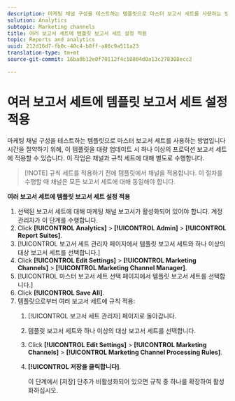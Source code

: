 ```yaml
---
description: 마케팅 채널 구성을 테스트하는 템플릿으로 마스터 보고서 세트를 사용하는 방법입니다 시간을 절약하기 위해, 이 템플릿을 대량 업데이트 시 하나 이상의 프로덕션 보고서 세트에 적용할 수 있습니다. 이 작업은 채널과 규칙 세트에 대해 별도로 수행합니다.
solution: Analytics
subtopic: Marketing channels
title: 여러 보고서 세트에 템플릿 보고서 세트 설정 적용
topic: Reports and analytics
uuid: 212d16d7-fb0c-40c4-b8ff-a86c9a511a23
translation-type: tm+mt
source-git-commit: 16ba0b12e0f70112f4c10804d0a13c278388ecc2

---
```



# 여러 보고서 세트에 템플릿 보고서 세트 설정 적용

마케팅 채널 구성을 테스트하는 템플릿으로 마스터 보고서 세트를 사용하는 방법입니다 시간을 절약하기 위해, 이 템플릿을 대량 업데이트 시 하나 이상의 프로덕션 보고서 세트에 적용할 수 있습니다. 이 작업은 채널과 규칙 세트에 대해 별도로 수행합니다.

> [!NOTE] 규칙 세트를 적용하기 전에 템플릿에서 채널을 적용합니다. 이 절차를 수행할 때 채널은 모든 보고서 세트에 대해 동일해야 합니다.

**여러 보고서 세트에 템플릿 보고서 세트 설정 적용**

1. 선택된 보고서 세트에 대해 마케팅 채널 보고서가 활성화되어 있어야 합니다. 계정 관리자가 이 단계를 수행합니다.
1. Click **[!UICONTROL Analytics]** &gt; **[!UICONTROL Admin]** &gt; **[!UICONTROL Report Suites]**.
1. [!UICONTROL 보고서 세트 관리자 페이지에서 템플릿 보고서 세트와 하나 이상의 대상 보고서 세트를 선택합니다.]
1. Click **[!UICONTROL Edit Settings]** &gt; **[!UICONTROL Marketing Channels]** &gt; **[!UICONTROL Marketing Channel Manager]**.
1. [!UICONTROL 마스터 보고서 세트 선택 페이지에서 템플릿 보고서 세트를 선택합니다.]
1. Click **[!UICONTROL Save All]**.
1. 템플릿으로부터 여러 보고서 세트에 규칙 적용:
   1. [!UICONTROL 보고서 세트 관리자] 페이지로 돌아갑니다.
   1. 템플릿 보고서 세트와 하나 이상의 대상 보고서 세트를 선택합니다.
   1. Click **[!UICONTROL Edit Settings]** &gt; **[!UICONTROL Marketing Channels]** &gt; **[!UICONTROL Marketing Channel Processing Rules]**.
   1. **[!UICONTROL 저장을 클릭합니다]**.

      이 단계에서 [저장] 단추가 비활성화되어 있으면 규칙 중 하나를 확장하여 활성화하십시오.

